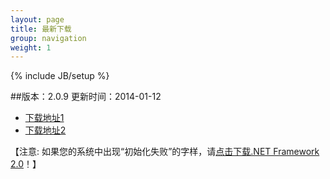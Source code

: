 ```yaml
---
layout: page
title: 最新下载
group: navigation
weight: 1
---
```


{% include JB/setup %}

##版本：2.0.9 更新时间：2014-01-12

  - <a href="http://pan.baidu.com/s/1kTmcyHL" target="_blank">下载地址1</a>
  - <a href="http://yunpan.cn/QzuXGtvVgymJq" target="_blank">下载地址2</a>
  
【注意: 如果您的系统中出现“初始化失败”的字样，请<a href="http://download.microsoft.com/download/c/6/e/c6e88215-0178-4c6c-b5f3-158ff77b1f38/NetFx20SP2_x86.exe" target="_blank">点击下载.NET Framework 2.0</a>！】
